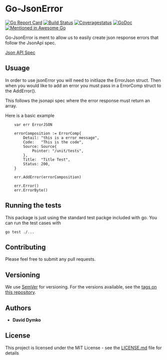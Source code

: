 # Go-JsonError
[![Go Report Card](https://goreportcard.com/badge/github.com/ddymko/go-jsonerror)](https://goreportcard.com/report/github.com/ddymko/go-jsonerror) [![Build Status](https://travis-ci.org/ddymko/go-jsonerror.svg?branch=master)](https://travis-ci.org/ddymko/go-jsonerror) [![Coveragestatus](https://codecov.io/gh/ddymko/go-jsonerror/branch/master/graph/badge.svg)](https://codecov.io/github/ddymko/go-jsonerror?branch=master)
[![GoDoc](https://godoc.org/github.com/ddymko/go-jsonerror?status.svg)](https://godoc.org/github.com/ddymko/go-jsonerror)
[![Mentioned in Awesome Go](https://awesome.re/mentioned-badge.svg)](https://github.com/avelino/awesome-go)  

Go-JsonError is ment to allow us to easily create json response errors that follow the JsonApi spec.

[Json API Spec](https://jsonapi.org/format/#errors)

## Usuage

In order to use jsonError you will need to initliaze the ErrorJson struct. Then when you would like to add an error you must pass in a ErrorComp struct to the AddError().

This follows the jsonapi spec where the error response must return an array.

Here is a basic example

```
	var err ErrorJSON

	errorComposition := ErrorComp{
		Detail: "this is a error message",
		Code:   "This is the code",
		Source: Source{
			Pointer: "/unit/tests",
		},
		Title:  "Title Test",
		Status: 200,
	}

	err.AddError(errorComposition)

	err.Error()
	err.ErrorByte()
```



## Running the tests

This package is just using the standard test packge included with go. You can run the test cases with

```
go test ./...
```


## Contributing

Please feel free to submit any pull requests.

## Versioning

We use [SemVer](http://semver.org/) for versioning. For the versions available, see the [tags on this repository](https://github.com/ddymko/go-jsonerror/tags).

## Authors

* **David Dymko**


## License

This project is licensed under the MIT License - see the [LICENSE.md](LICENSE.md) file for details

